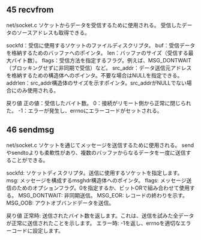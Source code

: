 ## 45 recvfrom
net/socket.c
ソケットからデータを受信するために使用される。
受信したデータのソースアドレスも取得できる。

sockfd：受信に使用するソケットのファイルディスクリプタ。
buf：受信データを格納するためのバッファへのポインタ。
len：バッファのサイズ（受信する最大バイト数）。
flags：受信方法を指定するフラグ。例えば、MSG_DONTWAIT（ブロッキングせずに非同期で受信）など。
src_addr：データ送信元アドレスを格納するための構造体へのポインタ。不要な場合はNULLを指定できる。
addrlen：src_addr構造体のサイズを示すポインタ。src_addrがNULLでない場合にのみ使用される。

戻り値
正の値：受信したバイト数。
0：接続がリモート側から正常に閉じられた。
-1：エラーが発生し、errnoにエラーコードがセットされる。

## 46 sendmsg
net/socket.c
ソケットを通じてメッセージを送信するために使用される。
sendやsendtoよりも柔軟性があり、複数のバッファからなるデータを一度に送信することができる。

sockfd: ソケットディスクリプタ。送信に使用するソケットを指定します。
msg: メッセージを構成するmsghdr構造体へのポインタ。
flags: メッセージ送信のためのオプションフラグ。0を指定するか、ビットORで組み合わせて使用する。
    MSG_DONTWAIT: 非同期送信。
    MSG_EOR: レコードの終わりを示す。
    MSG_OOB: アウトオブバンドデータを送信。

戻り値
正常時: 送信されたバイト数を返します。これは、送信を試みた全データが正常に送信されたことを示します。
エラー時: -1を返し、errnoを適切なエラーコードに設定します。

